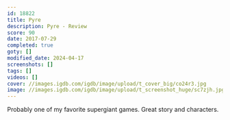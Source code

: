 ```yaml
---
id: 18822
title: Pyre
description: Pyre - Review
score: 90
date: 2017-07-29
completed: true
goty: []
modified_date: 2024-04-17
screenshots: []
tags: []
videos: []
cover: //images.igdb.com/igdb/image/upload/t_cover_big/co24r3.jpg
image: //images.igdb.com/igdb/image/upload/t_screenshot_huge/sc7zjh.jpg
---
```

Probably one of my favorite supergiant games. Great story and characters.
